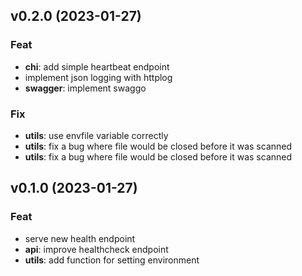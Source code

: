 ## v0.2.0 (2023-01-27)

### Feat

- **chi**: add simple heartbeat endpoint
- implement json logging with httplog
- **swagger**: implement swaggo

### Fix

- **utils**: use envfile variable correctly
- **utils**: fix a bug where file would be closed before it was scanned
- **utils**: fix a bug where file would be closed before it was scanned

## v0.1.0 (2023-01-27)

### Feat

- serve new health endpoint
- **api**: improve healthcheck endpoint
- **utils**: add function for setting environment
